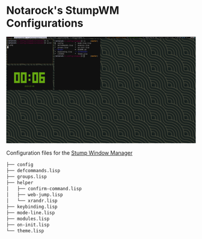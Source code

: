 # Notarock's StumpWM Configurations

![screenshot](screenshot/sc.png)

Configuration files for the [Stump Window Manager](https://github.com/stumpwm/stumpwm)


    ├── config
    ├── defcommands.lisp
    ├── groups.lisp
    ├── helper
    │   ├── confirm-command.lisp
    │   ├── web-jump.lisp
    │   └── xrandr.lisp
    ├── keybinding.lisp
    ├── mode-line.lisp
    ├── modules.lisp
    ├── on-init.lisp
    └── theme.lisp
